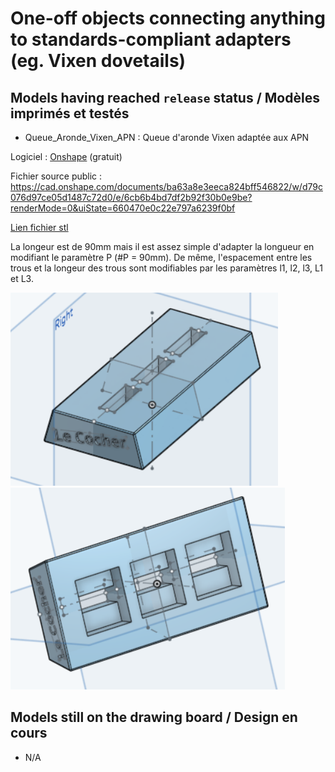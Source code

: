 # One-off objects connecting anything to standards-compliant adapters (eg. Vixen dovetails)

## Models having reached `release` status / Modèles imprimés et testés

* Queue_Aronde_Vixen_APN : Queue d'aronde Vixen adaptée aux APN

Logiciel : [Onshape](https://www.onshape.com/fr/) (gratuit)

Fichier source public : 
https://cad.onshape.com/documents/ba63a8e3eeca824bff546822/w/d79c076d97ce05d1487c72d0/e/6cb6b4bd7df2b92f30b0e9be?renderMode=0&uiState=660470e0c22e797a6239f0bf

[Lien fichier stl](/Standard-compliant%20adapters/Queue_Aronde_Vixen_APN/Support_Vixen.stl)

La longeur est de 90mm mais il est assez simple d'adapter la longueur en modifiant le paramètre P (#P = 90mm).
De même, l'espacement entre les trous et la longeur des trous sont modifiables par les paramètres l1, l2, l3, L1 et L3.

![photo_support_vixen](/Standard-compliant%20adapters/Queue_Aronde_Vixen_APN/vixen.PNG)
![photo2_support_vixen](/Standard-compliant%20adapters/Queue_Aronde_Vixen_APN/vixen2.PNG)


## Models still on the drawing board / Design en cours

* N/A

